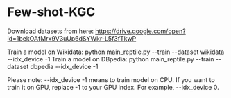 # Few-shot-KGC

Download datasets from here: https://drive.google.com/open?id=1bekOAfMrx9V3uUp6dSYWkr-L5f3fTkwP

Train a model on Wikidata: python main_reptile.py --train --dataset wikidata --idx_device -1
Train a model on DBpedia: python main_reptile.py --train --dataset dbpedia --idx_device -1

Please note: --idx_device -1 means to train model on CPU. If you want to train it on GPU, replace -1 to your GPU index. For example, --idx_device 0.


